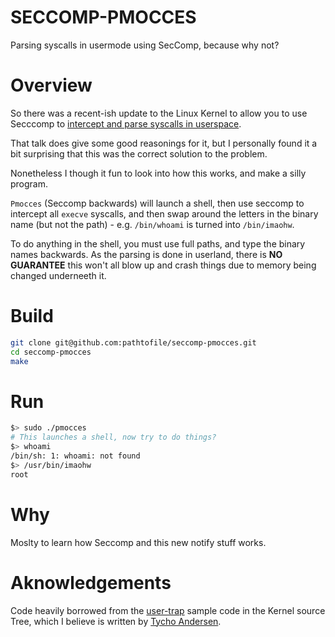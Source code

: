 # SECCOMP-PMOCCES
Parsing syscalls in usermode using SecComp, because why not?

# Overview
So there was a recent-ish update to the Linux Kernel to allow you to use Secccomp
to [intercept and parse syscalls in userspace](https://www.youtube.com/watch?v=sqvF_Mdtzgg).

That talk does give some good reasonings for it, but I personally found it a bit surprising that
this was the correct solution to the problem.

Nonetheless I though it fun to look into how this works, and make a silly program.

`Pmocces` (Seccomp backwards) will launch a shell, then use seccomp to intercept all `execve` syscalls,
and then swap around the letters in the binary name (but not the path) - e.g. `/bin/whoami` is turned into `/bin/imaohw`.

To do anything in the shell, you must use full paths, and type the binary names backwards.
As the parsing is done in userland, there is **NO GUARANTEE** this won't all blow up and crash things due to memory
being changed underneeth it.

# Build
```bash
git clone git@github.com:pathtofile/seccomp-pmocces.git
cd seccomp-pmocces
make
```

# Run
```bash
$> sudo ./pmocces
# This launches a shell, now try to do things?
$> whoami
/bin/sh: 1: whoami: not found
$> /usr/bin/imaohw
root
```

# Why
Moslty to learn how Seccomp and this new notify stuff works.


# Aknowledgements
Code heavily borrowed from the [user-trap](https://github.com/torvalds/linux/blob/HEAD/samples/seccomp/user-trap.c)
sample code in the Kernel source Tree, which I believe is written by [Tycho Andersen](https://github.com/tych0).

